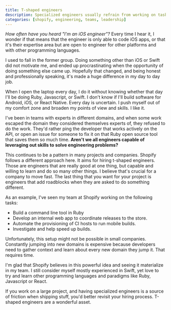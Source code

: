 ```yaml
---
title: T-shaped engineers
description: Specialized engineers usually refrain from working on tasks outside their comfort zone of familiar programming languages and tools. While I believe this might be a good setup for projects that are just starting, I think building teams with t-shaped engineers is crucial for the long-term success of the project.
categories: [shopify, engineering, teams, leadership]
---
```


_How often have you heard "I'm an iOS engineer"?_ Every time I hear it, I wonder if that means that the engineer is only able to code iOS apps, or that it's their expertise area but are open to engineer for other platforms and with other programming languages.

I used to fall in the former group. Doing something other than iOS or Swift did not motivate me, and ended up procrastinating when the opportunity of doing something else came up. Hopefully that changed, and being honest and professionally speaking, it's made a huge difference in my day to day job.

When I open the laptop every day, I do it without knowing whether that day I'll be doing Ruby, Javascript, or Swift. I don't know if I'll build software for Android, iOS, or React Native. Every day is uncertain. I push myself out of my comfort zone and broaden my points of view and skills. I like it.

I've been in teams with experts in different domains, and when some work escaped the domain they considered themselves experts of, they refused to do the work. They'd rather ping the developer that works actively on the API, or open an issue for someone to fix it on that Ruby open source tool that saves them so much time. **Aren't we all engineers capable of leveraging out skills to solve engineering problems?**

This continues to be a pattern in many projects and companies. Shopify follows a different approach here. It aims for hiring t-shaped engineers. Those are engineers that are really good at one thing, but capable and willing to learn and do so many other things. I believe that's crucial for a company to move fast. The last thing that you want for your project is engineers that add roadblocks when they are asked to do something different.

As an example, I've seen my team at Shopify working on the following tasks:

- Build a command line tool in Ruby
- Develop an internal web app to coordinate releases to the store.
- Automate the provisioning of CI hosts to run mobile builds.
- Investigate and help speed up builds.

Unfortunately, this setup might not be possible in small companies. Constantly jumping into new domains is expensive because developers need to gather context and learn about every new domain they jump it. That requires time.

I'm glad that Shopify believes in this powerful idea and seeing it materialize in my team. I still consider myself mostly experienced in Swift, yet love to try and learn other programming languages and paradigms like Ruby, Javascript or React.

If you work on a large project, and having specialized engineers is a source of friction when shipping stuff, you'd better revisit your hiring process. T-shaped engineers are a wonderful asset.
